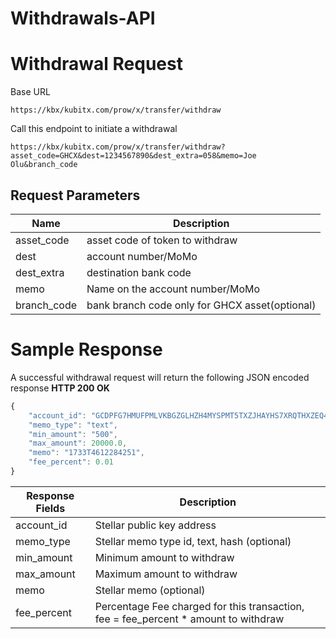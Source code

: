 # Withdrawals-API

# Withdrawal Request
Base URL
```
https://kbx/kubitx.com/prow/x/transfer/withdraw
```

Call this endpoint to initiate a withdrawal
```
https://kbx/kubitx.com/prow/x/transfer/withdraw?asset_code=GHCX&dest=1234567890&dest_extra=058&memo=Joe Olu&branch_code
```

## Request Parameters
Name|Description
----|-----------
asset_code|asset code of token to withdraw 
dest|account number/MoMo
dest_extra|destination bank code 
memo|Name on the account number/MoMo 
branch_code|bank branch code only for GHCX asset(optional)


# Sample Response
A successful withdrawal request will return the following JSON encoded response
**HTTP 200 OK**
```javascript
{
    "account_id": "GCDPFG7HMUFPMLVKBGZGLHZH4MYSPMT5TXZJHAYHS7XRQTHXZEQ4CPLI",
    "memo_type": "text",
    "min_amount": "500",
    "max_amount": 20000.0,
    "memo": "1733T4612284251",
    "fee_percent": 0.01
}
```

Response Fields|Description
----|----------------------
account_id|Stellar public key address
memo_type|Stellar memo type id, text, hash (optional)
min_amount|Minimum amount to withdraw
max_amount|Maximum amount to withdraw
memo|Stellar memo (optional)
fee_percent|Percentage Fee charged for this transaction, fee = fee_percent * amount to withdraw
